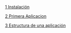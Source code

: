 
[1 Instalación](./instalacion.md)

[2 Primera Aplicacion](./PrimeraAlicacion.md)

[3 Estructura de una aplicación](./EstructuraAplicacion.md)